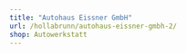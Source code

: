 ```yaml
---
title: "Autohaus Eissner GmbH"
url: /hollabrunn/autohaus-eissner-gmbh-2/
shop: Autowerkstatt
---
```

